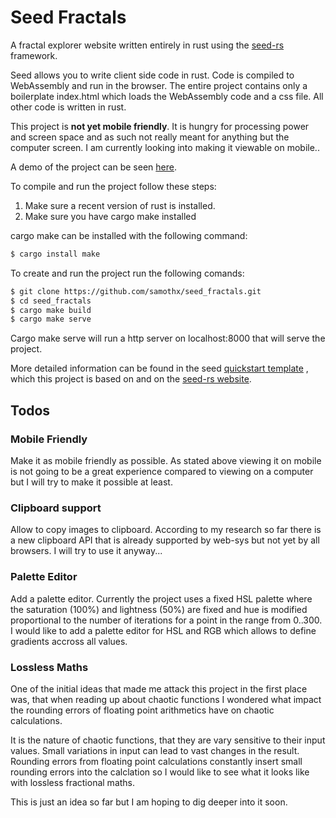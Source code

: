 # Seed Fractals

A fractal explorer website written entirely in rust using the [seed-rs](https://seed-rs.org/) framework. 

Seed allows you to write client side code in rust. Code is compiled to WebAssembly and run in the browser.
The entire project contains only a boilerplate index.html which loads the WebAssembly code and a css file.
All other code is written in rust.

This project is **not yet mobile friendly**. It is hungry for processing power and screen space and as such  not really 
meant for anything but the computer screen. I am currently looking into making it viewable on mobile..

A demo of the project can be seen [here](https://tele-conference.de).

To compile and run the project follow these steps:
1. Make sure a recent version of rust is installed.
2. Make sure you have cargo make installed

cargo make can be installed with the following command: 
```bash
$ cargo install make
```
To create and run the project run the following comands:  
```bash
$ git clone https://github.com/samothx/seed_fractals.git
$ cd seed_fractals
$ cargo make build
$ cargo make serve
```
Cargo make serve will run a http server on localhost:8000 that will serve the project.

More detailed information can be found in the seed [quickstart template](https://github.com/seed-rs/seed-quickstart.git) 
, which this project is based on and on the [seed-rs website](https://seed-rs.org/).  

## Todos

### Mobile Friendly
Make it as mobile friendly as possible. As stated above viewing it on mobile is not going to be a great experience 
compared to viewing on a computer but I will try to make it possible at least.

### Clipboard support
Allow to copy images to clipboard. According to my research so far there is a new clipboard API that is already supported by web-sys but not yet by all browsers. I will try to use it anyway...

### Palette Editor
Add a palette editor. Currently the project uses a fixed HSL palette where the saturation (100%) and lightness (50%) are fixed and hue is modified proportional to the number of iterations for a point in the range from 0..300. I would like to add a palette editor for HSL and RGB 
which allows to define gradients accross all values. 

### Lossless Maths
One of the initial ideas that made me attack this project in the first place was, that when reading up about chaotic functions I wondered what 
impact the rounding errors of floating point arithmetics have on chaotic 
calculations. 

It is the nature of chaotic functions, that they are vary sensitive to their input values. Small variations in input can lead to vast changes in the result. Rounding errors from floating point calculations constantly insert small rounding errors into the calclation so I would like to see what it looks like with lossless fractional maths. 

This is just an idea so far but I am hoping to dig deeper into it soon. 
 